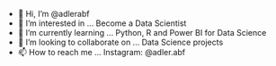 - 👋 Hi, I’m @adlerabf
- 👀 I’m interested in ... Become a Data Scientist
- 🌱 I’m currently learning ... Python, R and Power BI for Data Science
- 💞️ I’m looking to collaborate on ... Data Science projects
- 📫 How to reach me ...  Instagram: @adler.abf

<!---
adlerabf/adlerabf is a ✨ special ✨ repository because its `README.md` (this file) appears on your GitHub profile.
You can click the Preview link to take a look at your changes.
--->

